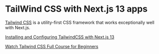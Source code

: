 # TailWind CSS with Next.js 13 apps

[Tailwind CSS](https://tailwindcss.com/) is a utility-first CSS framework that works exceptionally well with Next.js.

[Installing and Configuring TailwindCSS with Next.js 13](https://beta.nextjs.org/docs/styling/tailwind-css)

[Watch Tailwind CSS Full Course for Beginners](https://www.youtube.com/watch?v=lCxcTsOHrjo)

